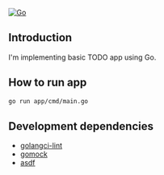 [![Go](https://github.com/supermarine1377/todoapp/actions/workflows/go.yml/badge.svg)](https://github.com/supermarine1377/todoapp/actions/workflows/go.yml)

## Introduction

I'm implementing basic TODO app using Go.

## How to run app

```sh
go run app/cmd/main.go
```

## Development dependencies

- [golangci-lint](https://github.com/golangci/golangci-lint)
- [gomock](https://github.com/uber-go/mock)
- [asdf](https://asdf-vm.com/)